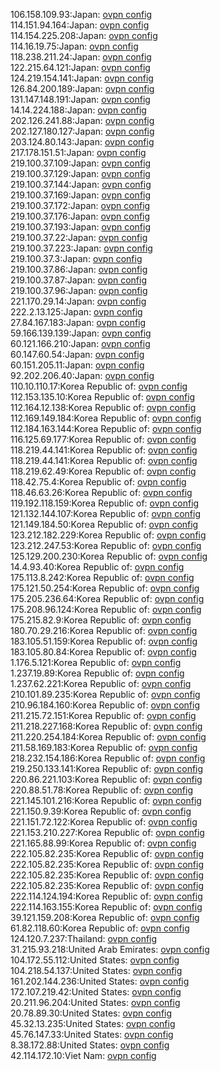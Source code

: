 106.158.109.93:Japan: [ovpn config](vpn/106_158_109_93.ovpn)  
114.151.94.164:Japan: [ovpn config](vpn/114_151_94_164.ovpn)  
114.154.225.208:Japan: [ovpn config](vpn/114_154_225_208.ovpn)  
114.16.19.75:Japan: [ovpn config](vpn/114_16_19_75.ovpn)  
118.238.211.24:Japan: [ovpn config](vpn/118_238_211_24.ovpn)  
122.215.64.121:Japan: [ovpn config](vpn/122_215_64_121.ovpn)  
124.219.154.141:Japan: [ovpn config](vpn/124_219_154_141.ovpn)  
126.84.200.189:Japan: [ovpn config](vpn/126_84_200_189.ovpn)  
131.147.148.191:Japan: [ovpn config](vpn/131_147_148_191.ovpn)  
14.14.224.188:Japan: [ovpn config](vpn/14_14_224_188.ovpn)  
202.126.241.88:Japan: [ovpn config](vpn/202_126_241_88.ovpn)  
202.127.180.127:Japan: [ovpn config](vpn/202_127_180_127.ovpn)  
203.124.80.143:Japan: [ovpn config](vpn/203_124_80_143.ovpn)  
217.178.151.51:Japan: [ovpn config](vpn/217_178_151_51.ovpn)  
219.100.37.109:Japan: [ovpn config](vpn/219_100_37_109.ovpn)  
219.100.37.129:Japan: [ovpn config](vpn/219_100_37_129.ovpn)  
219.100.37.144:Japan: [ovpn config](vpn/219_100_37_144.ovpn)  
219.100.37.169:Japan: [ovpn config](vpn/219_100_37_169.ovpn)  
219.100.37.172:Japan: [ovpn config](vpn/219_100_37_172.ovpn)  
219.100.37.176:Japan: [ovpn config](vpn/219_100_37_176.ovpn)  
219.100.37.193:Japan: [ovpn config](vpn/219_100_37_193.ovpn)  
219.100.37.22:Japan: [ovpn config](vpn/219_100_37_22.ovpn)  
219.100.37.223:Japan: [ovpn config](vpn/219_100_37_223.ovpn)  
219.100.37.3:Japan: [ovpn config](vpn/219_100_37_3.ovpn)  
219.100.37.86:Japan: [ovpn config](vpn/219_100_37_86.ovpn)  
219.100.37.87:Japan: [ovpn config](vpn/219_100_37_87.ovpn)  
219.100.37.96:Japan: [ovpn config](vpn/219_100_37_96.ovpn)  
221.170.29.14:Japan: [ovpn config](vpn/221_170_29_14.ovpn)  
222.2.13.125:Japan: [ovpn config](vpn/222_2_13_125.ovpn)  
27.84.167.183:Japan: [ovpn config](vpn/27_84_167_183.ovpn)  
59.166.139.139:Japan: [ovpn config](vpn/59_166_139_139.ovpn)  
60.121.166.210:Japan: [ovpn config](vpn/60_121_166_210.ovpn)  
60.147.60.54:Japan: [ovpn config](vpn/60_147_60_54.ovpn)  
60.151.205.11:Japan: [ovpn config](vpn/60_151_205_11.ovpn)  
92.202.206.40:Japan: [ovpn config](vpn/92_202_206_40.ovpn)  
110.10.110.17:Korea Republic of: [ovpn config](vpn/110_10_110_17.ovpn)  
112.153.135.10:Korea Republic of: [ovpn config](vpn/112_153_135_10.ovpn)  
112.164.12.138:Korea Republic of: [ovpn config](vpn/112_164_12_138.ovpn)  
112.169.149.184:Korea Republic of: [ovpn config](vpn/112_169_149_184.ovpn)  
112.184.163.144:Korea Republic of: [ovpn config](vpn/112_184_163_144.ovpn)  
116.125.69.177:Korea Republic of: [ovpn config](vpn/116_125_69_177.ovpn)  
118.219.44.141:Korea Republic of: [ovpn config](vpn/118_219_44_141.ovpn)  
118.219.44.141:Korea Republic of: [ovpn config](vpn/118_219_44_141.ovpn)  
118.219.62.49:Korea Republic of: [ovpn config](vpn/118_219_62_49.ovpn)  
118.42.75.4:Korea Republic of: [ovpn config](vpn/118_42_75_4.ovpn)  
118.46.63.26:Korea Republic of: [ovpn config](vpn/118_46_63_26.ovpn)  
119.192.118.159:Korea Republic of: [ovpn config](vpn/119_192_118_159.ovpn)  
121.132.144.107:Korea Republic of: [ovpn config](vpn/121_132_144_107.ovpn)  
121.149.184.50:Korea Republic of: [ovpn config](vpn/121_149_184_50.ovpn)  
123.212.182.229:Korea Republic of: [ovpn config](vpn/123_212_182_229.ovpn)  
123.212.247.53:Korea Republic of: [ovpn config](vpn/123_212_247_53.ovpn)  
125.129.200.230:Korea Republic of: [ovpn config](vpn/125_129_200_230.ovpn)  
14.4.93.40:Korea Republic of: [ovpn config](vpn/14_4_93_40.ovpn)  
175.113.8.242:Korea Republic of: [ovpn config](vpn/175_113_8_242.ovpn)  
175.121.50.254:Korea Republic of: [ovpn config](vpn/175_121_50_254.ovpn)  
175.205.236.64:Korea Republic of: [ovpn config](vpn/175_205_236_64.ovpn)  
175.208.96.124:Korea Republic of: [ovpn config](vpn/175_208_96_124.ovpn)  
175.215.82.9:Korea Republic of: [ovpn config](vpn/175_215_82_9.ovpn)  
180.70.29.216:Korea Republic of: [ovpn config](vpn/180_70_29_216.ovpn)  
183.105.51.159:Korea Republic of: [ovpn config](vpn/183_105_51_159.ovpn)  
183.105.80.84:Korea Republic of: [ovpn config](vpn/183_105_80_84.ovpn)  
1.176.5.121:Korea Republic of: [ovpn config](vpn/1_176_5_121.ovpn)  
1.237.19.89:Korea Republic of: [ovpn config](vpn/1_237_19_89.ovpn)  
1.237.62.221:Korea Republic of: [ovpn config](vpn/1_237_62_221.ovpn)  
210.101.89.235:Korea Republic of: [ovpn config](vpn/210_101_89_235.ovpn)  
210.96.184.160:Korea Republic of: [ovpn config](vpn/210_96_184_160.ovpn)  
211.215.72.151:Korea Republic of: [ovpn config](vpn/211_215_72_151.ovpn)  
211.218.227.168:Korea Republic of: [ovpn config](vpn/211_218_227_168.ovpn)  
211.220.254.184:Korea Republic of: [ovpn config](vpn/211_220_254_184.ovpn)  
211.58.169.183:Korea Republic of: [ovpn config](vpn/211_58_169_183.ovpn)  
218.232.154.186:Korea Republic of: [ovpn config](vpn/218_232_154_186.ovpn)  
219.250.133.141:Korea Republic of: [ovpn config](vpn/219_250_133_141.ovpn)  
220.86.221.103:Korea Republic of: [ovpn config](vpn/220_86_221_103.ovpn)  
220.88.51.78:Korea Republic of: [ovpn config](vpn/220_88_51_78.ovpn)  
221.145.101.216:Korea Republic of: [ovpn config](vpn/221_145_101_216.ovpn)  
221.150.9.39:Korea Republic of: [ovpn config](vpn/221_150_9_39.ovpn)  
221.151.72.122:Korea Republic of: [ovpn config](vpn/221_151_72_122.ovpn)  
221.153.210.227:Korea Republic of: [ovpn config](vpn/221_153_210_227.ovpn)  
221.165.88.99:Korea Republic of: [ovpn config](vpn/221_165_88_99.ovpn)  
222.105.82.235:Korea Republic of: [ovpn config](vpn/222_105_82_235.ovpn)  
222.105.82.235:Korea Republic of: [ovpn config](vpn/222_105_82_235.ovpn)  
222.105.82.235:Korea Republic of: [ovpn config](vpn/222_105_82_235.ovpn)  
222.105.82.235:Korea Republic of: [ovpn config](vpn/222_105_82_235.ovpn)  
222.114.124.194:Korea Republic of: [ovpn config](vpn/222_114_124_194.ovpn)  
222.114.163.155:Korea Republic of: [ovpn config](vpn/222_114_163_155.ovpn)  
39.121.159.208:Korea Republic of: [ovpn config](vpn/39_121_159_208.ovpn)  
61.82.118.60:Korea Republic of: [ovpn config](vpn/61_82_118_60.ovpn)  
124.120.7.237:Thailand: [ovpn config](vpn/124_120_7_237.ovpn)  
31.215.93.218:United Arab Emirates: [ovpn config](vpn/31_215_93_218.ovpn)  
104.172.55.112:United States: [ovpn config](vpn/104_172_55_112.ovpn)  
104.218.54.137:United States: [ovpn config](vpn/104_218_54_137.ovpn)  
161.202.144.236:United States: [ovpn config](vpn/161_202_144_236.ovpn)  
172.107.219.42:United States: [ovpn config](vpn/172_107_219_42.ovpn)  
20.211.96.204:United States: [ovpn config](vpn/20_211_96_204.ovpn)  
20.78.89.30:United States: [ovpn config](vpn/20_78_89_30.ovpn)  
45.32.13.235:United States: [ovpn config](vpn/45_32_13_235.ovpn)  
45.76.147.33:United States: [ovpn config](vpn/45_76_147_33.ovpn)  
8.38.172.88:United States: [ovpn config](vpn/8_38_172_88.ovpn)  
42.114.172.10:Viet Nam: [ovpn config](vpn/42_114_172_10.ovpn)  
